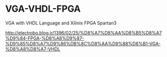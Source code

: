 # VGA-VHDL-FPGA

VGA with VHDL Language and Xilinix FPGA Spartan3

http://electrobo.blog.ir/1396/02/25/%D8%A7%D8%AA%D8%B5%D8%A7%D9%84-FPGA-%D8%A8%D9%87-%D9%85%D8%A7%D9%86%DB%8C%D8%AA%D9%88%D8%B1-VGA-%D8%A8%D8%A7-VHDL
